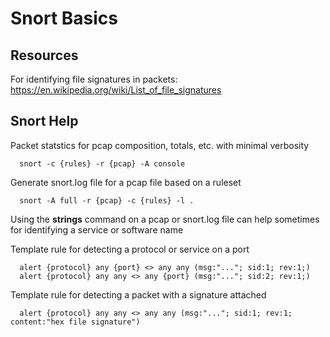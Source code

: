 # Snort Basics

## Resources
For identifying file signatures in packets: 
https://en.wikipedia.org/wiki/List_of_file_signatures

## Snort Help
Packet statstics for pcap composition, totals, etc. with minimal verbosity
```
  snort -c {rules} -r {pcap} -A console
```

Generate snort.log file for a pcap file based on a ruleset
```
  snort -A full -r {pcap} -c {rules} -l .
```

Using the **strings** command on a pcap or snort.log file can help sometimes for identifying a service or software name

Template rule for detecting a protocol or service on a port
```
  alert {protocol} any {port} <> any any (msg:"..."; sid:1; rev:1;)
  alert {protocol} any any <> any {port} (msg:"..."; sid:2; rev:1;)
```

Template rule for detecting a packet with a signature attached
```
  alert {protocol} any any <> any any (msg:"..."; sid:1; rev:1; content:"hex file signature")
```
